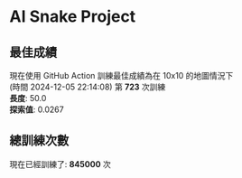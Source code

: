 
# AI Snake Project

## **最佳成績**




































































































































































現在使用 GitHub Action 訓練最佳成績為在 10x10 的地圖情況下  
(時間 2024-12-05 22:14:08) 第 **723** 次訓練  
**長度**: 50.0  
**探索值**: 0.0267









































































































































































































































































































































## 總訓練次數
現在已經訓練了: **845000** 次
